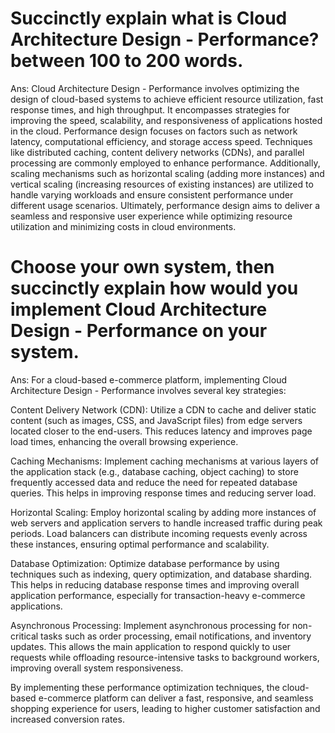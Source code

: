 # Succinctly explain what is Cloud Architecture Design - Performance? between 100 to 200 words.

Ans:
Cloud Architecture Design - Performance involves optimizing the design of cloud-based systems to achieve efficient resource utilization, fast response times, and high throughput. It encompasses strategies for improving the speed, scalability, and responsiveness of applications hosted in the cloud. Performance design focuses on factors such as network latency, computational efficiency, and storage access speed. Techniques like distributed caching, content delivery networks (CDNs), and parallel processing are commonly employed to enhance performance. Additionally, scaling mechanisms such as horizontal scaling (adding more instances) and vertical scaling (increasing resources of existing instances) are utilized to handle varying workloads and ensure consistent performance under different usage scenarios. Ultimately, performance design aims to deliver a seamless and responsive user experience while optimizing resource utilization and minimizing costs in cloud environments.

# Choose your own system, then succinctly explain how would you implement Cloud Architecture Design - Performance on your system.

Ans: 
For a cloud-based e-commerce platform, implementing Cloud Architecture Design - Performance involves several key strategies:

Content Delivery Network (CDN): Utilize a CDN to cache and deliver static content (such as images, CSS, and JavaScript files) from edge servers located closer to the end-users. This reduces latency and improves page load times, enhancing the overall browsing experience.

Caching Mechanisms: Implement caching mechanisms at various layers of the application stack (e.g., database caching, object caching) to store frequently accessed data and reduce the need for repeated database queries. This helps in improving response times and reducing server load.

Horizontal Scaling: Employ horizontal scaling by adding more instances of web servers and application servers to handle increased traffic during peak periods. Load balancers can distribute incoming requests evenly across these instances, ensuring optimal performance and scalability.

Database Optimization: Optimize database performance by using techniques such as indexing, query optimization, and database sharding. This helps in reducing database response times and improving overall application performance, especially for transaction-heavy e-commerce applications.

Asynchronous Processing: Implement asynchronous processing for non-critical tasks such as order processing, email notifications, and inventory updates. This allows the main application to respond quickly to user requests while offloading resource-intensive tasks to background workers, improving overall system responsiveness.

By implementing these performance optimization techniques, the cloud-based e-commerce platform can deliver a fast, responsive, and seamless shopping experience for users, leading to higher customer satisfaction and increased conversion rates.
